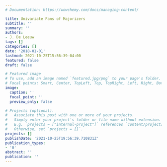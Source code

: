 ```yaml
---
# Documentation: https://wowchemy.com/docs/managing-content/

title: Univariate Fans of Majorizers
subtitle: ''
summary: ''
authors:
- J. De Leeuw
tags: []
categories: []
date: '2018-01-01'
lastmod: 2021-10-25T15:56:39-04:00
featured: false
draft: false

# Featured image
# To use, add an image named `featured.jpg/png` to your page's folder.
# Focal points: Smart, Center, TopLeft, Top, TopRight, Left, Right, BottomLeft, Bottom, BottomRight.
image:
  caption: ''
  focal_point: ''
  preview_only: false

# Projects (optional).
#   Associate this post with one or more of your projects.
#   Simply enter your project's folder or file name without extension.
#   E.g. `projects = ["internal-project"]` references `content/project/deep-learning/index.md`.
#   Otherwise, set `projects = []`.
projects: []
publishDate: '2021-10-25T19:56:39.710831Z'
publication_types:
- '0'
abstract: ''
publication: ''
---
```

